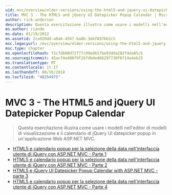 ```yaml
---
uid: mvc/overview/older-versions/using-the-html5-and-jquery-ui-datepicker-popup-calendar-with-aspnet-mvc/index
title: MVC 3 - The HTML5 and jQuery UI Datepicker Popup Calendar | Microsoft Docs
author: rick-anderson
description: Questa esercitazione illustra come usare i modelli nell'editor di modelli di visualizzazione e il calendario di jQuery UI datepicker popup in un'applicazione Web ASP.NET MVC.
ms.author: riande
ms.date: 01/19/2012
ms.assetid: 2ca920dd-a0a6-4567-ba8b-3ebf897bb2c5
msc.legacyurl: /mvc/overview/older-versions/using-the-html5-and-jquery-ui-datepicker-popup-calendar-with-aspnet-mvc
msc.type: chapter
ms.openlocfilehash: f2c7d660d72f77c99edb57be93dda282f4da85cb
ms.sourcegitcommit: 45ac74e400f9f2b7dbded66297730f6f14a4eb25
ms.translationtype: MT
ms.contentlocale: it-IT
ms.lasthandoff: 08/16/2018
ms.locfileid: "48254975"
---
```

<a name="mvc-3---the-html5-and-jquery-ui-datepicker-popup-calendar"></a>MVC 3 - The HTML5 and jQuery UI Datepicker Popup Calendar
====================
> Questa esercitazione illustra come usare i modelli nell'editor di modelli di visualizzazione e il calendario di jQuery UI datepicker popup in un'applicazione Web ASP.NET MVC.


- [HTML5 e calendario popup per la selezione della data nell'interfaccia utente di jQuery con ASP.NET MVC - Parte 1](using-the-html5-and-jquery-ui-datepicker-popup-calendar-with-aspnet-mvc-part-1.md)
- [HTML5 e calendario popup per la selezione della data nell'interfaccia utente di jQuery con ASP.NET MVC - Parte 2](using-the-html5-and-jquery-ui-datepicker-popup-calendar-with-aspnet-mvc-part-2.md)
- [HTML5 e jQuery UI Datepicker Popup Calendar with ASP.NET MVC - parte 3](using-the-html5-and-jquery-ui-datepicker-popup-calendar-with-aspnet-mvc-part-3.md)
- [HTML5 e calendario popup per la selezione della data nell'interfaccia utente di jQuery con ASP.NET MVC - Parte 4](using-the-html5-and-jquery-ui-datepicker-popup-calendar-with-aspnet-mvc-part-4.md)

